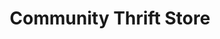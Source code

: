 ---
title: "Community Thrift Store"
url: /apache-junction/community-thrift-store/
shop: Gebrauchtwaren
---